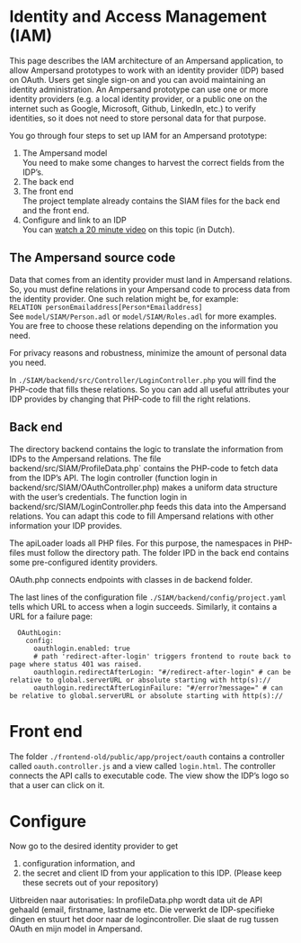 # Identity and Access Management (IAM)

This page describes the IAM architecture of an Ampersand application, to allow Ampersand prototypes to work with an identity provider (IDP) based on OAuth. Users get single sign-on and you can avoid maintaining an identity administration. An Ampersand prototype can use one or more identity providers (e.g. a local identity provider, or a public one on the internet such as Google, Microsoft, Github, LinkedIn, etc.) to verify identities, so it does not need to store personal data for that purpose.

You go through four steps to set up IAM for an Ampersand prototype:
1. The Ampersand model<br>
   You need to make some changes to harvest the correct fields from the IDP’s.
2. The back end
3. The front end<br>
   The project template already contains the SIAM files for the back end and the front end.
4. Configure and link to an IDP<br>
   You can [watch a 20 minute video](https://surfdrive.surf.nl/files/index.php/s/6o3KZroivT6DfTn) on this topic (in Dutch).

## The Ampersand source code
Data that comes from an identity provider must land in Ampersand relations. So, you must define relations in your Ampersand code to process data from the identity provider. One such relation might be, for example:<br> `RELATION personEmailaddress[Person*Emailaddress]`<br>See `model/SIAM/Person.adl` or `model/SIAM/Roles.adl` for more examples. You are free to choose these relations depending on the information you need.

For privacy reasons and robustness, minimize the amount of personal data you need.

In `./SIAM/backend/src/Controller/LoginController.php` you will find the PHP-code that fills these relations.
So you can add all useful attributes your IDP provides by changing that PHP-code to fill the right relations.

## Back end
The directory backend contains the logic to translate the information from IDPs to the Ampersand relations.
The file backend/src/SIAM/ProfileData.php` contains the PHP-code to fetch data from the IDP’s API. The login controller (function login in backend/src/SIAM/OAuthController.php) makes a uniform data structure with the user’s credentials. The function login in backend/src/SIAM/LoginController.php feeds this data into the Ampersand relations. You can adapt this code to fill Ampersand relations with other information your IDP provides.

The apiLoader loads all PHP files. For this purpose, the namespaces in PHP-files must follow the directory path. The folder IPD in the back end contains some pre-configured identity providers.

OAuth.php connects endpoints with classes in de backend folder. 

The last lines of the configuration file `./SIAM/backend/config/project.yaml` tells which URL to access when a login succeeds. Similarly, it contains a URL for a failure page:
```
  OAuthLogin:
    config:
      oauthlogin.enabled: true
      # path 'redirect-after-login' triggers frontend to route back to page where status 401 was raised.
      oauthlogin.redirectAfterLogin: "#/redirect-after-login" # can be relative to global.serverURL or absolute starting with http(s)://
      oauthlogin.redirectAfterLoginFailure: "#/error?message=" # can be relative to global.serverURL or absolute starting with http(s)://
```

# Front end
The folder `./frontend-old/public/app/project/oauth` contains a controller called `oauth.controller.js` and a view called `login.html`.
 The controller connects the API calls to executable code. The view show the IDP’s logo so that a user can click on it.

# Configure
Now go to the desired identity provider to get
1. configuration information, and
2. the secret and client ID from your application to this IDP. (Please keep these secrets out of your repository)



Uitbreiden naar autorisaties:
In profileData.php wordt data uit de API gehaald (email, firstname, lastname etc.
Die verwerkt de IDP-specifieke dingen en stuurt het door naar de logincontroller.
Die slaat de rug tussen OAuth en mijn model in Ampersand.


